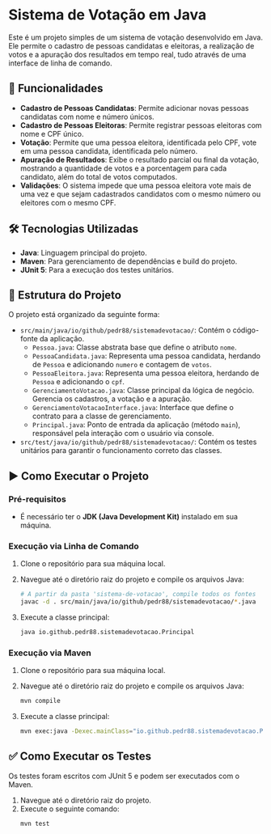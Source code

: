# Sistema de Votação em Java

Este é um projeto simples de um sistema de votação desenvolvido em Java. Ele permite o cadastro de pessoas candidatas e eleitoras, a realização de votos e a apuração dos resultados em tempo real, tudo através de uma interface de linha de comando.

## 🚀 Funcionalidades

-   **Cadastro de Pessoas Candidatas**: Permite adicionar novas pessoas candidatas com nome e número únicos.
-   **Cadastro de Pessoas Eleitoras**: Permite registrar pessoas eleitoras com nome e CPF único.
-   **Votação**: Permite que uma pessoa eleitora, identificada pelo CPF, vote em uma pessoa candidata, identificada pelo número.
-   **Apuração de Resultados**: Exibe o resultado parcial ou final da votação, mostrando a quantidade de votos e a porcentagem para cada candidato, além do total de votos computados.
-   **Validações**: O sistema impede que uma pessoa eleitora vote mais de uma vez e que sejam cadastrados candidatos com o mesmo número ou eleitores com o mesmo CPF.

## 🛠️ Tecnologias Utilizadas

-   **Java**: Linguagem principal do projeto.
-   **Maven**: Para gerenciamento de dependências e build do projeto.
-   **JUnit 5**: Para a execução dos testes unitários.

## 📂 Estrutura do Projeto

O projeto está organizado da seguinte forma:

-   `src/main/java/io/github/pedr88/sistemadevotacao/`: Contém o código-fonte da aplicação.
    -   `Pessoa.java`: Classe abstrata base que define o atributo `nome`.
    -   `PessoaCandidata.java`: Representa uma pessoa candidata, herdando de `Pessoa` e adicionando `numero` e contagem de `votos`.
    -   `PessoaEleitora.java`: Representa uma pessoa eleitora, herdando de `Pessoa` e adicionando o `cpf`.
    -   `GerenciamentoVotacao.java`: Classe principal da lógica de negócio. Gerencia os cadastros, a votação e a apuração.
    -   `GerenciamentoVotacaoInterface.java`: Interface que define o contrato para a classe de gerenciamento.
    -   `Principal.java`: Ponto de entrada da aplicação (método `main`), responsável pela interação com o usuário via console.
-   `src/test/java/io/github/pedr88/sistemadevotacao/`: Contém os testes unitários para garantir o funcionamento correto das classes.

## ▶️ Como Executar o Projeto

### Pré-requisitos

-   É necessário ter o **JDK (Java Development Kit)** instalado em sua máquina.

### Execução via Linha de Comando

1.  Clone o repositório para sua máquina local.

2.  Navegue até o diretório raiz do projeto e compile os arquivos Java:
    ```bash
    # A partir da pasta 'sistema-de-votacao', compile todos os fontes
    javac -d . src/main/java/io/github/pedr88/sistemadevotacao/*.java
    ```

3.  Execute a classe principal:
    ```bash
    java io.github.pedr88.sistemadevotacao.Principal
    ```

### Execução via Maven

1.  Clone o repositório para sua máquina local.

2.  Navegue até o diretório raiz do projeto e compile os arquivos Java:
    ```bash
    mvn compile
    ```

3.  Execute a classe principal:
    ```bash
    mvn exec:java -Dexec.mainClass="io.github.pedr88.sistemadevotacao.Principal"
    ```

## ✅ Como Executar os Testes

Os testes foram escritos com JUnit 5 e podem ser executados com o Maven.

1.  Navegue até o diretório raiz do projeto.
2.  Execute o seguinte comando:
    ```bash
    mvn test
    ```
